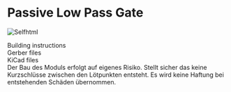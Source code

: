 # Passive Low Pass Gate

<img src="https://assets.bigcartel.com/product_images/375084781/DE09AD76-62A7-4DF5-8788-7A2FF7F03659.jpeg?auto=format&fit=max&w=200)" alt="Selfhtml">

Building instructions <br>
Gerber files  <br>
KiCad files
<br>
Der Bau des Moduls erfolgt auf eigenes Risiko. 
Stellt sicher das keine Kurzschlüsse zwischen den Lötpunkten entsteht.
Es wird keine Haftung bei entstehenden Schäden übernommen.

